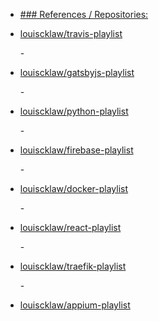 - [### References / Repositories:
  ](https://aboutme.louislabs.com/*#references-or-repositories)
- [louiscklaw/travis-playlist](https://www.github.com/louiscklaw/travis-playlist)
  
  [](https://www.github.com/louiscklaw/travis-playlist)- 
  
  [](https://www.github.com/louiscklaw/travis-playlist)
- [louiscklaw/gatsbyjs-playlist](https://www.github.com/louiscklaw/gatsbyjs-playlist)
  
  [](https://www.github.com/louiscklaw/gatsbyjs-playlist)- 
  
  [](https://www.github.com/louiscklaw/gatsbyjs-playlist)
- [louiscklaw/python-playlist](https://www.github.com/louiscklaw/python-playlist)
  
  [](https://www.github.com/louiscklaw/python-playlist)- 
  
  [](https://www.github.com/louiscklaw/python-playlist)
- [louiscklaw/firebase-playlist](https://www.github.com/louiscklaw/firebase-playlist)
  
  [](https://www.github.com/louiscklaw/firebase-playlist)- 
  
  [](https://www.github.com/louiscklaw/firebase-playlist)
- [louiscklaw/docker-playlist](https://www.github.com/louiscklaw/docker-playlist)
  
  [](https://www.github.com/louiscklaw/docker-playlist)- 
  
  [](https://www.github.com/louiscklaw/docker-playlist)
- [louiscklaw/react-playlist](https://www.github.com/louiscklaw/react-playlist)
  
  [](https://www.github.com/louiscklaw/react-playlist)- 
  
  [](https://www.github.com/louiscklaw/react-playlist)
- [louiscklaw/traefik-playlist](https://www.github.com/louiscklaw/traefik-playlist)
  
  [](https://www.github.com/louiscklaw/traefik-playlist)- 
  
  [](https://www.github.com/louiscklaw/traefik-playlist)
- [louiscklaw/appium-playlist](https://www.github.com/louiscklaw/appium-playlist)
  
  [](https://www.github.com/louiscklaw/appium-playlist)